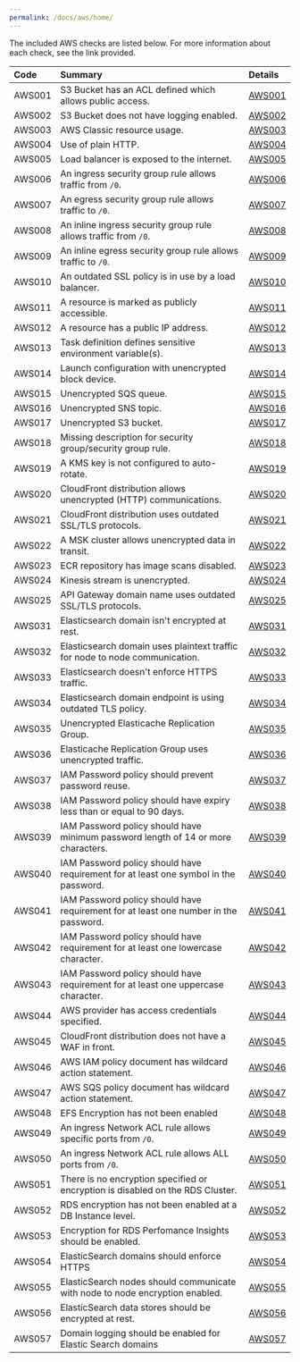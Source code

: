 ```yaml
---
permalink: /docs/aws/home/
---
```


The included AWS checks are listed below. For more information about each check, see the link provided.

| Code  | Summary | Details |
|:-------|:-------------|:----------|
|AWS001|S3 Bucket has an ACL defined which allows public access.|[AWS001](/docs/aws/AWS001)|
|AWS002|S3 Bucket does not have logging enabled.|[AWS002](/docs/aws/AWS002)|
|AWS003|AWS Classic resource usage.|[AWS003](/docs/aws/AWS003)|
|AWS004|Use of plain HTTP.|[AWS004](/docs/aws/AWS004)|
|AWS005|Load balancer is exposed to the internet.|[AWS005](/docs/aws/AWS005)|
|AWS006|An ingress security group rule allows traffic from `/0`.|[AWS006](/docs/aws/AWS006)|
|AWS007|An egress security group rule allows traffic to `/0`.|[AWS007](/docs/aws/AWS007)|
|AWS008|An inline ingress security group rule allows traffic from `/0`.|[AWS008](/docs/aws/AWS008)|
|AWS009|An inline egress security group rule allows traffic to `/0`.|[AWS009](/docs/aws/AWS009)|
|AWS010|An outdated SSL policy is in use by a load balancer.|[AWS010](/docs/aws/AWS010)|
|AWS011|A resource is marked as publicly accessible.|[AWS011](/docs/aws/AWS011)|
|AWS012|A resource has a public IP address.|[AWS012](/docs/aws/AWS012)|
|AWS013|Task definition defines sensitive environment variable(s).|[AWS013](/docs/aws/AWS013)|
|AWS014|Launch configuration with unencrypted block device.|[AWS014](/docs/aws/AWS014)|
|AWS015|Unencrypted SQS queue.|[AWS015](/docs/aws/AWS015)|
|AWS016|Unencrypted SNS topic.|[AWS016](/docs/aws/AWS016)|
|AWS017|Unencrypted S3 bucket.|[AWS017](/docs/aws/AWS017)|
|AWS018|Missing description for security group/security group rule.|[AWS018](/docs/aws/AWS018)|
|AWS019|A KMS key is not configured to auto-rotate.|[AWS019](/docs/aws/AWS019)|
|AWS020|CloudFront distribution allows unencrypted (HTTP) communications.|[AWS020](/docs/aws/AWS020)|
|AWS021|CloudFront distribution uses outdated SSL/TLS protocols.|[AWS021](/docs/aws/AWS021)|
|AWS022|A MSK cluster allows unencrypted data in transit.|[AWS022](/docs/aws/AWS022)|
|AWS023|ECR repository has image scans disabled.|[AWS023](/docs/aws/AWS023)|
|AWS024|Kinesis stream is unencrypted.|[AWS024](/docs/aws/AWS024)|
|AWS025|API Gateway domain name uses outdated SSL/TLS protocols.|[AWS025](/docs/aws/AWS025)|
|AWS031|Elasticsearch domain isn't encrypted at rest.|[AWS031](/docs/aws/AWS031)|
|AWS032|Elasticsearch domain uses plaintext traffic for node to node communication.|[AWS032](/docs/aws/AWS032)|
|AWS033|Elasticsearch doesn't enforce HTTPS traffic.|[AWS033](/docs/aws/AWS033)|
|AWS034|Elasticsearch domain endpoint is using outdated TLS policy.|[AWS034](/docs/aws/AWS034)|
|AWS035|Unencrypted Elasticache Replication Group.|[AWS035](/docs/aws/AWS035)|
|AWS036|Elasticache Replication Group uses unencrypted traffic.|[AWS036](/docs/aws/AWS036)|
|AWS037|IAM Password policy should prevent password reuse.|[AWS037](/docs/aws/AWS037)|
|AWS038|IAM Password policy should have expiry less than or equal to 90 days.|[AWS038](/docs/aws/AWS038)|
|AWS039|IAM Password policy should have minimum password length of 14 or more characters.|[AWS039](/docs/aws/AWS039)|
|AWS040|IAM Password policy should have requirement for at least one symbol in the password.|[AWS040](/docs/aws/AWS040)|
|AWS041|IAM Password policy should have requirement for at least one number in the password.|[AWS041](/docs/aws/AWS041)|
|AWS042|IAM Password policy should have requirement for at least one lowercase character.|[AWS042](/docs/aws/AWS042)|
|AWS043|IAM Password policy should have requirement for at least one uppercase character.|[AWS043](/docs/aws/AWS043)|
|AWS044|AWS provider has access credentials specified.|[AWS044](/docs/aws/AWS044)|
|AWS045|CloudFront distribution does not have a WAF in front.|[AWS045](/docs/aws/AWS045)|
|AWS046|AWS IAM policy document has wildcard action statement.|[AWS046](/docs/aws/AWS046)|
|AWS047|AWS SQS policy document has wildcard action statement.|[AWS047](/docs/aws/AWS047)|
|AWS048|EFS Encryption has not been enabled|[AWS048](/docs/aws/AWS048)|
|AWS049|An ingress Network ACL rule allows specific ports from `/0`.|[AWS049](/docs/aws/AWS049)|
|AWS050|An ingress Network ACL rule allows ALL ports from `/0`.|[AWS050](/docs/aws/AWS050)|
|AWS051|There is no encryption specified or encryption is disabled on the RDS Cluster.|[AWS051](/docs/aws/AWS051)|
|AWS052|RDS encryption has not been enabled at a DB Instance level.|[AWS052](/docs/aws/AWS052)|
|AWS053|Encryption for RDS Perfomance Insights should be enabled.|[AWS053](/docs/aws/AWS053)|
|AWS054|ElasticSearch domains should enforce HTTPS|[AWS054](/docs/aws/AWS054)|
|AWS055|ElasticSearch nodes should communicate with node to node encryption enabled.|[AWS055](/docs/aws/AWS055)|
|AWS056|ElasticSearch data stores should be encrypted at rest.|[AWS056](/docs/aws/AWS056)|
|AWS057|Domain logging should be enabled for Elastic Search domains|[AWS057](/docs/aws/AWS057)|

